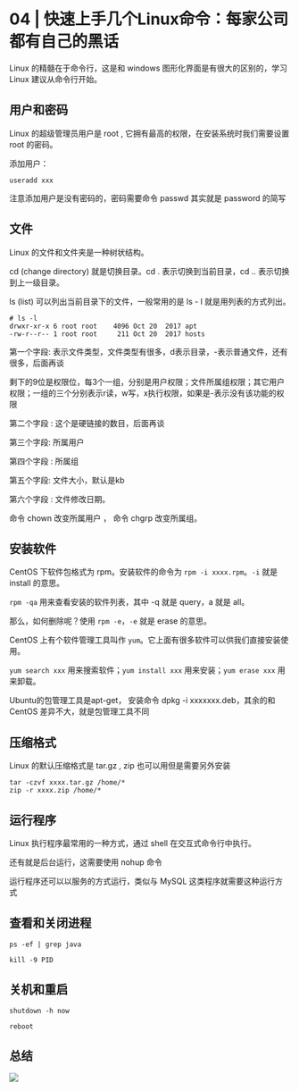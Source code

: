 # 04 | 快速上手几个Linux命令：每家公司都有自己的黑话

 Linux 的精髓在于命令行，这是和 windows 图形化界面是有很大的区别的，学习 Linux 建议从命令行开始。

## 用户和密码

Linux 的超级管理员用户是 root , 它拥有最高的权限，在安装系统时我们需要设置 root 的密码。

添加用户：

```shell
useradd xxx
```

注意添加用户是没有密码的，密码需要命令 passwd 其实就是 password 的简写

## 文件

Linux 的文件和文件夹是一种树状结构。

cd (change directory) 就是切换目录。cd .  表示切换到当前目录，cd ..  表示切换到上一级目录。

ls (list) 可以列出当前目录下的文件，一般常用的是 ls - l 就是用列表的方式列出。

```shell
# ls -l
drwxr-xr-x 6 root root    4096 Oct 20  2017 apt
-rw-r--r-- 1 root root     211 Oct 20  2017 hosts
```

第一个字段:  表示文件类型，文件类型有很多，d表示目录，-表示普通文件，还有很多，后面再谈

剩下的9位是权限位，每3个一组，分别是用户权限；文件所属组权限；其它用户权限；一组的三个分别表示r读，w写，x执行权限，如果是-表示没有该功能的权限

 第二个字段 :  这个是硬链接的数目，后面再谈

 第三个字段:  所属用户

第四个字段 :  所属组

第五个字段:  文件大小，默认是kb

 第六个字段 :   文件修改日期。

命令 chown 改变所属用户 ， 命令 chgrp 改变所属组。

## 安装软件

CentOS 下软件包格式为 rpm。安装软件的命令为 `rpm -i xxxx.rpm`。`-i` 就是 install 的意思。

`rpm -qa` 用来查看安装的软件列表，其中 -q 就是 query，a 就是 all。

那么，如何删除呢？使用 `rpm -e`，`-e` 就是 erase 的意思。

CentOS 上有个软件管理工具叫作 `yum`。它上面有很多软件可以供我们直接安装使用。

`yum search xxx` 用来搜索软件；`yum install xxx` 用来安装；`yum erase xxx` 用来卸载。

Ubuntu的包管理工具是apt-get， 安装命令 dpkg -i xxxxxxx.deb，其余的和 CentOS 差异不大，就是包管理工具不同

## 压缩格式

Linux 的默认压缩格式是 tar.gz , zip 也可以用但是需要另外安装

```shell
tar -czvf xxxx.tar.gz /home/*
zip -r xxxx.zip /home/*
```

## 运行程序

Linux 执行程序最常用的一种方式，通过 shell 在交互式命令行中执行。

还有就是后台运行，这需要使用 nohup 命令

运行程序还可以以服务的方式运行，类似与 MySQL 这类程序就需要这种运行方式

## 查看和关闭进程

```shell
ps -ef | grep java

kill -9 PID
```



## 关机和重启

```shell
shutdown -h now

reboot
```

## 总结

![](https://camo.githubusercontent.com/04d9f5a15ae7640687c3bb0bfef40718a4d424e2/68747470733a2f2f7374617469633030312e6765656b62616e672e6f72672f7265736f757263652f696d6167652f38382f65352f38383535626236343564386563633335633830616138396364653564313665352e6a7067)

